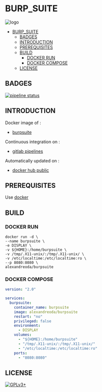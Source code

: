 # BURP_SUITE

![logo](https://assets.gitlab-static.net/uploads/-/system/project/avatar/16865306/thumbnail.png)

- [BURP_SUITE](#burp_suite)
  - [BADGES](#badges)
  - [INTRODUCTION](#introduction)
  - [PREREQUISITES](#prerequisites)
  - [BUILD](#build)
    - [DOCKER RUN](#docker-run)
    - [DOCKER COMPOSE](#docker-compose)
  - [LICENSE](#license)

## BADGES

[![pipeline status](https://gitlab.com/oda-alexandre/burpsuite/badges/master/pipeline.svg)](https://gitlab.com/oda-alexandre/burpsuite/commits/master)

## INTRODUCTION

Docker image of :

- [burpsuite](https://portswigger.net)

Continuous integration on :

- [gitlab pipelines](https://gitlab.com/oda-alexandre/burpsuite/pipelines)

Automatically updated on :

- [docker hub public](https://hub.docker.com/r/alexandreoda/burpsuite)

## PREREQUISITES

Use [docker](https://www.docker.com)

## BUILD

### DOCKER RUN

```\
docker run -d \
--name burpsuite \
-e DISPLAY \
-v ${HOME}:/home/burpsuite \
-v /tmp/.X11-unix/:/tmp/.X11-unix/ \
-v /etc/localtime:/etc/localtime:ro \
--p 8080:8080 \
alexandreoda/burpsuite
```

### DOCKER COMPOSE

```yml
version: "2.0"

services:
  burpsuite:
    container_name: burpsuite
    image: alexandreoda/burpsuite
    restart: "no"
    privileged: false
    environment:
      - DISPLAY
    volumes:
      - "${HOME}:/home/burpsuite"
      - "/tmp/.X11-unix/:/tmp/.X11-unix/"
      - "/etc/localtime:/etc/localtime:ro"
    ports:
      - "8080:8080"
```

## LICENSE

[![GPLv3+](http://gplv3.fsf.org/gplv3-127x51.png)](https://gitlab.com/oda-alexandre/burpsuite/blob/master/LICENSE)

